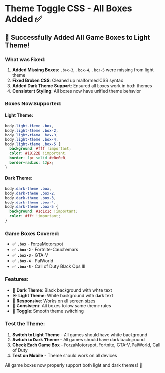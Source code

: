 # Theme Toggle CSS - All Boxes Added ✅

## 🎨 **Successfully Added All Game Boxes to Light Theme!**

### **What was Fixed:**

1. **Added Missing Boxes**: `.box-3`, `.box-4`, `.box-5` were missing from light theme
2. **Fixed Broken CSS**: Cleaned up malformed CSS syntax 
3. **Added Dark Theme Support**: Ensured all boxes work in both themes
4. **Consistent Styling**: All boxes now have unified theme behavior

### **Boxes Now Supported:**

#### **Light Theme:**
```css
body.light-theme .box,
body.light-theme .box-2,
body.light-theme .box-3,
body.light-theme .box-4,
body.light-theme .box-5 {
  background: #fff !important;
  color: #18122B !important;
  border: 1px solid #e0e0e0;
  border-radius: 12px;
}
```

#### **Dark Theme:**
```css
body.dark-theme .box,
body.dark-theme .box-2,
body.dark-theme .box-3,
body.dark-theme .box-4,
body.dark-theme .box-5 {
  background: #1c1c1c !important;
  color: #fff !important;
}
```

### **Game Boxes Covered:**
- ✅ **`.box`** - ForzaMotorspot
- ✅ **`.box-2`** - Fortnite-Cauchemars  
- ✅ **`.box-3`** - GTA-V
- ✅ **`.box-4`** - PalWorld
- ✅ **`.box-5`** - Call of Duty Black Ops III

### **Features:**
- 🌙 **Dark Theme**: Black background with white text
- ☀️ **Light Theme**: White background with dark text
- 📱 **Responsive**: Works on all screen sizes
- 🎯 **Consistent**: All boxes follow same theme rules
- 🔄 **Toggle**: Smooth theme switching

### **Test the Theme:**
1. **Switch to Light Theme** - All games should have white background
2. **Switch to Dark Theme** - All games should have dark background
3. **Check Each Game Box** - ForzaMotorspot, Fortnite, GTA-V, PalWorld, Call of Duty
4. **Test on Mobile** - Theme should work on all devices

All game boxes now properly support both light and dark themes! 🎉